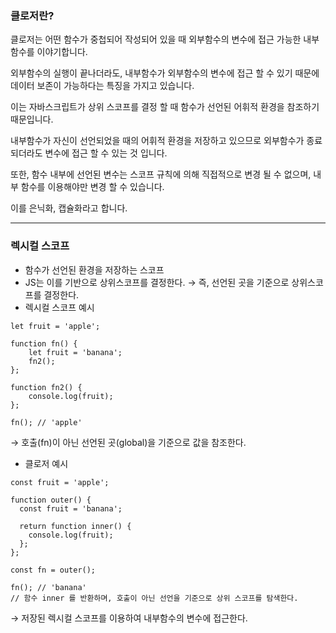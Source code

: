 ### 클로저란?

클로저는 어떤 함수가 중첩되어 작성되어 있을 때 외부함수의 변수에 접근 가능한 내부함수를 이야기합니다.

외부함수의 실행이 끝나더라도, 내부함수가 외부함수의 변수에 접근 할 수 있기 때문에 데이터 보존이 가능하다는 특징을 가지고 있습니다.

이는 자바스크립트가 상위 스코프를 결정 할 때 함수가 선언된 어휘적 환경을 참조하기 때문입니다.

내부함수가 자신이 선언되었을 때의 어휘적 환경을 저장하고 있으므로 외부함수가 종료 되더라도 변수에 접근 할 수 있는 것 입니다.

또한, 함수 내부에 선언된 변수는 스코프 규칙에 의해 직접적으로 변경 될 수 없으며, 내부 함수를 이용해야만 변경 할 수 있습니다.

이를 은닉화, 캡슐화라고 합니다.

---

### 렉시컬 스코프

- 함수가 선언된 환경을 저장하는 스코프
- JS는 이를 기반으로 상위스코프를 결정한다. → 즉, 선언된 곳을 기준으로 상위스코프를 결정한다.
- 렉시컬 스코프 예시

```tsx
let fruit = 'apple';

function fn() {
    let fruit = 'banana';
    fn2();
};

function fn2() {
    console.log(fruit);
};

fn(); // 'apple'
```

→ 호출(fn)이 아닌 선언된 곳(global)을 기준으로 값을 참조한다.

- 클로저 예시

```tsx
const fruit = 'apple';

function outer() {
  const fruit = 'banana';

  return function inner() {
    console.log(fruit);
  };
};

const fn = outer();

fn(); // 'banana'
// 함수 inner 를 반환하며, 호출이 아닌 선언을 기준으로 상위 스코프를 탐색한다.
```

→ 저장된 렉시컬 스코프를 이용하여 내부함수의 변수에 접근한다.
